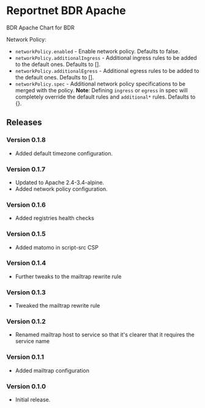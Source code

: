 # Reportnet BDR Apache

BDR Apache Chart for BDR

Network Policy:
- `networkPolicy.enabled` - Enable network policy. Defaults to false.
- `networkPolicy.additionalIngress` - Additional ingress rules to be added to the default ones. Defaults to [].
- `networkPolicy.additionalEgress` - Additional egress rules to be added to the default ones. Defaults to [].
- `networkPolicy.spec` - Additional network policy specifications to be merged with the policy. **Note**: Defining `ingress` or `egress` in spec will completely override the default rules and `additional*` rules. Defaults to {}.

## Releases

### Version 0.1.8
- Added default timezone configuration.

### Version 0.1.7
- Updated to Apache 2.4-3.4-alpine.
- Added network policy configuration.

### Version 0.1.6
  - Added registries health checks

### Version 0.1.5
  - Added matomo in script-src CSP

### Version 0.1.4
  - Further tweaks to the mailtrap rewrite rule

### Version 0.1.3
  - Tweaked the mailtrap rewrite rule

### Version 0.1.2
  - Renamed mailtrap host to service so that it's clearer that it requires the service name

### Version 0.1.1
  - Added mailtrap configuration

### Version 0.1.0
  - Initial release.
